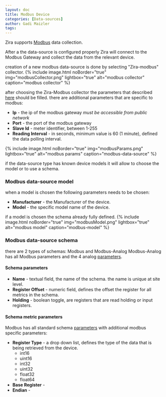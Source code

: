 ```yaml
---
layout: doc
title: Modbus Device
categories: [Data-sources]
author: Gadi Maizler
tags: 
---
```

Zira supports [Modbus](https://en.wikipedia.org/wiki/Modbus) data collection. 

After a the data-source is configured properly Zira will connect to the Modbus Gateway and collect the data from the relevant device.

creation of a new modbus data-source is done by selecting "Zira-modbus" collector.
{% include image.html noBorder="true" img="modbusCollector.png" lightbox="true" alt="modbus collector" caption="modbus collector" %}

after choosing the Zira-Modbus collector the parameters that described [here](../introduction/#mandatory-configuration-parameters ) should be filled.
there are additional parameters that are specific to modbus:

* **Ip** - the ip of the modbus gateway *must be accessible from public network*
* **Port** -  the port of the modbus gateway
* **Slave Id** - meter identifier, between 1-255
* **Reading Interval** - in seconds, minimum value is 60 (1 minute), defined the data polling interval.

{% include image.html noBorder="true" img="modbusParams.png" lightbox="true" alt="modbus params" caption="modbus-data-source" %}

if the data-source type has known device models it will allow to choose the model or to use a schema.

### Modbus data-source model
when a model is chosen the following parameters needs to be chosen:

* **Manufacturer** - the Manufacturer of the device.
* **Model** - the specific model name of the device.

if a model is chosen the schema already fully defined.
{% include image.html noBorder="true" img="modbusModel.png" lightbox="true" alt="modbus model" caption="modbus-model" %}

 
### Modbus data-source schema

there are 2 types of schemas:
Modbus and Modbus-Analog
Modbus-Analog has all Modbus parameters and the 4 analog [parameters](../schemas/#analog-schema).

#### Schema parameters
* **Name** - textual field, the name of the schema. the name is unique at site level.
* **Register Offset** - numeric field, defines the offset the register for all metrics in the schema. 
* **Holding** - boolean toggle, are registers that are read  holding or input registers.

#### Schema metric parameters
Modbus has all standard schema [parameters](../schemas/#standard-schema ) with additional modbus specific parameters:
* **Register Type** - a drop down list, defines the type of the data that is being retrieved from the device. 
  * int16
  * uint16
  * int32
  * uint32
  * float32
  * float64
* **Base Register** -
* **Endian** - 